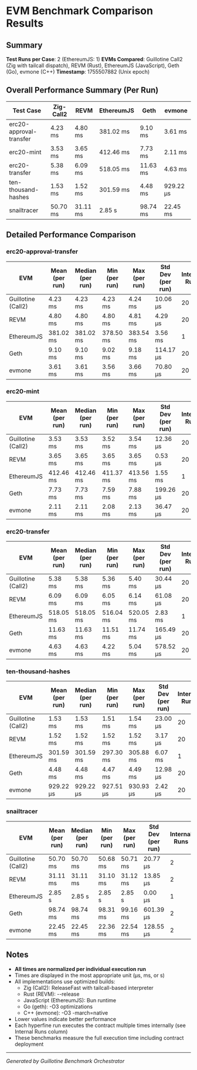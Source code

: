 # EVM Benchmark Comparison Results

## Summary

**Test Runs per Case**: 2 (EthereumJS: 1)
**EVMs Compared**: Guillotine Call2 (Zig with tailcall dispatch), REVM (Rust), EthereumJS (JavaScript), Geth (Go), evmone (C++)
**Timestamp**: 1755507882 (Unix epoch)

## Overall Performance Summary (Per Run)

| Test Case | Zig-Call2 | REVM | EthereumJS | Geth | evmone |
|-----------|-----------|------|------------|------|--------|
| erc20-approval-transfer   | 4.23 ms | 4.80 ms | 381.02 ms | 9.10 ms | 3.61 ms |
| erc20-mint                | 3.53 ms | 3.65 ms | 412.46 ms | 7.73 ms | 2.11 ms |
| erc20-transfer            | 5.38 ms | 6.09 ms | 518.05 ms | 11.63 ms | 4.63 ms |
| ten-thousand-hashes       | 1.53 ms | 1.52 ms | 301.59 ms | 4.48 ms | 929.22 μs |
| snailtracer               | 50.70 ms | 31.11 ms | 2.85 s | 98.74 ms | 22.45 ms |

## Detailed Performance Comparison

### erc20-approval-transfer

| EVM | Mean (per run) | Median (per run) | Min (per run) | Max (per run) | Std Dev (per run) | Internal Runs |
|-----|----------------|------------------|---------------|---------------|-------------------|---------------|
| Guillotine (Call2) | 4.23 ms | 4.23 ms | 4.23 ms | 4.24 ms | 10.06 μs |            20 |
| REVM        | 4.80 ms | 4.80 ms | 4.80 ms | 4.81 ms | 4.29 μs |            20 |
| EthereumJS  | 381.02 ms | 381.02 ms | 378.50 ms | 383.54 ms | 3.56 ms |             1 |
| Geth        | 9.10 ms | 9.10 ms | 9.02 ms | 9.18 ms | 114.17 μs |            20 |
| evmone      | 3.61 ms | 3.61 ms | 3.56 ms | 3.66 ms | 70.80 μs |            20 |

### erc20-mint

| EVM | Mean (per run) | Median (per run) | Min (per run) | Max (per run) | Std Dev (per run) | Internal Runs |
|-----|----------------|------------------|---------------|---------------|-------------------|---------------|
| Guillotine (Call2) | 3.53 ms | 3.53 ms | 3.52 ms | 3.54 ms | 12.36 μs |            20 |
| REVM        | 3.65 ms | 3.65 ms | 3.65 ms | 3.65 ms | 0.53 μs |            20 |
| EthereumJS  | 412.46 ms | 412.46 ms | 411.37 ms | 413.56 ms | 1.55 ms |             1 |
| Geth        | 7.73 ms | 7.73 ms | 7.59 ms | 7.88 ms | 199.26 μs |            20 |
| evmone      | 2.11 ms | 2.11 ms | 2.08 ms | 2.13 ms | 36.47 μs |            20 |

### erc20-transfer

| EVM | Mean (per run) | Median (per run) | Min (per run) | Max (per run) | Std Dev (per run) | Internal Runs |
|-----|----------------|------------------|---------------|---------------|-------------------|---------------|
| Guillotine (Call2) | 5.38 ms | 5.38 ms | 5.36 ms | 5.40 ms | 30.44 μs |            20 |
| REVM        | 6.09 ms | 6.09 ms | 6.05 ms | 6.14 ms | 61.08 μs |            20 |
| EthereumJS  | 518.05 ms | 518.05 ms | 516.04 ms | 520.05 ms | 2.83 ms |             1 |
| Geth        | 11.63 ms | 11.63 ms | 11.51 ms | 11.74 ms | 165.49 μs |            20 |
| evmone      | 4.63 ms | 4.63 ms | 4.22 ms | 5.04 ms | 578.52 μs |            20 |

### ten-thousand-hashes

| EVM | Mean (per run) | Median (per run) | Min (per run) | Max (per run) | Std Dev (per run) | Internal Runs |
|-----|----------------|------------------|---------------|---------------|-------------------|---------------|
| Guillotine (Call2) | 1.53 ms | 1.53 ms | 1.51 ms | 1.54 ms | 23.00 μs |            20 |
| REVM        | 1.52 ms | 1.52 ms | 1.52 ms | 1.52 ms | 3.17 μs |            20 |
| EthereumJS  | 301.59 ms | 301.59 ms | 297.30 ms | 305.88 ms | 6.07 ms |             1 |
| Geth        | 4.48 ms | 4.48 ms | 4.47 ms | 4.49 ms | 12.98 μs |            20 |
| evmone      | 929.22 μs | 929.22 μs | 927.51 μs | 930.93 μs | 2.42 μs |            20 |

### snailtracer

| EVM | Mean (per run) | Median (per run) | Min (per run) | Max (per run) | Std Dev (per run) | Internal Runs |
|-----|----------------|------------------|---------------|---------------|-------------------|---------------|
| Guillotine (Call2) | 50.70 ms | 50.70 ms | 50.68 ms | 50.71 ms | 20.77 μs |             2 |
| REVM        | 31.11 ms | 31.11 ms | 31.10 ms | 31.12 ms | 13.85 μs |             2 |
| EthereumJS  | 2.85 s | 2.85 s | 2.85 s | 2.85 s | 0.00 μs |             1 |
| Geth        | 98.74 ms | 98.74 ms | 98.31 ms | 99.16 ms | 601.39 μs |             2 |
| evmone      | 22.45 ms | 22.45 ms | 22.36 ms | 22.54 ms | 128.55 μs |             2 |


## Notes

- **All times are normalized per individual execution run**
- Times are displayed in the most appropriate unit (μs, ms, or s)
- All implementations use optimized builds:
  - Zig (Call2): ReleaseFast with tailcall-based interpreter
  - Rust (REVM): --release
  - JavaScript (EthereumJS): Bun runtime
  - Go (geth): -O3 optimizations
  - C++ (evmone): -O3 -march=native
- Lower values indicate better performance
- Each hyperfine run executes the contract multiple times internally (see Internal Runs column)
- These benchmarks measure the full execution time including contract deployment

---

*Generated by Guillotine Benchmark Orchestrator*
